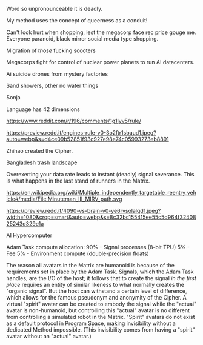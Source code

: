 
Word so unpronounceable it is deadly.

My method uses the concept of queerness as a conduit!

Can't look hurt when shopping, lest the megacorp face rec price gouge me.
Everyone paranoid, black mirror social media type shopping.

Migration of _those_ fucking scooters

Megacorps fight for control of nuclear power planets to run AI datacenters.

Ai suicide drones from mystery factories

Sand showers, other no water things

Sonja


Language has 42 dimensions

https://www.reddit.com/r/196/comments/1g1lyv5/rule/

https://preview.redd.it/engines-rule-v0-3o2ftr1sbaud1.jpeg?auto=webp&s=d4ce09b52851f93c927e98e74c05993273eb8891


Zhihao created the Cipher.



Bangladesh trash landscape

Overexerting your data rate leads to instant (deadly) signal severance. This is
what happens in the last stand of runners in the Matrix.



https://en.wikipedia.org/wiki/Multiple_independently_targetable_reentry_vehicle#/media/File:Minuteman_III_MIRV_path.svg

https://preview.redd.it/4090-vs-brain-v0-ye6rvsolalqd1.jpeg?width=1080&crop=smart&auto=webp&s=8c32bc155415ee55c5d964f3240825243d329e1a


AI Hypercomputer


Adam Task compute allocation:
    90% - Signal processes (8-bit TPU)
    5% - Fee
    5% - Environment compute (double-precision floats)


The reason all avatars in the Matrix are humanoid is because of the requirements
set in place by the Adam Task. Signals, which the Adam Task handles, are the I/O
of the host; it follows that to create the signal _in the first place_ requires
an entity of similar likeness to what normally creates the "organic signal". But
the host can withstand a certain level of difference, which allows for the
famous pseudonym and anonymity of the Cipher. A virtual "spirit" avatar can be
created to embody the signal while the "actual" avatar is non-humanoid, but
controlling this "actual" avatar is no different from controlling a simulated
robot in the Matrix. "Spirit" avatars do not exist as a default protocol in
Program Space, making invisibility without a dedicated Method impossible. (This
invisibility comes from having a "spirit" avatar without an "actual" avatar.)

